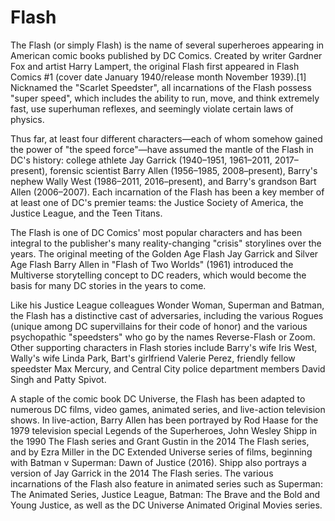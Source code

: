 # Flash
The Flash (or simply Flash) is the name of several superheroes appearing in American comic books published by DC Comics. Created by writer Gardner Fox and artist Harry Lampert, the original Flash first appeared in Flash Comics #1 (cover date January 1940/release month November 1939).[1] Nicknamed the "Scarlet Speedster", all incarnations of the Flash possess "super speed", which includes the ability to run, move, and think extremely fast, use superhuman reflexes, and seemingly violate certain laws of physics.

Thus far, at least four different characters—each of whom somehow gained the power of "the speed force"—have assumed the mantle of the Flash in DC's history: college athlete Jay Garrick (1940–1951, 1961–2011, 2017–present), forensic scientist Barry Allen (1956–1985, 2008–present), Barry's nephew Wally West (1986–2011, 2016–present), and Barry's grandson Bart Allen (2006–2007). Each incarnation of the Flash has been a key member of at least one of DC's premier teams: the Justice Society of America, the Justice League, and the Teen Titans.

The Flash is one of DC Comics' most popular characters and has been integral to the publisher's many reality-changing "crisis" storylines over the years. The original meeting of the Golden Age Flash Jay Garrick and Silver Age Flash Barry Allen in "Flash of Two Worlds" (1961) introduced the Multiverse storytelling concept to DC readers, which would become the basis for many DC stories in the years to come.

Like his Justice League colleagues Wonder Woman, Superman and Batman, the Flash has a distinctive cast of adversaries, including the various Rogues (unique among DC supervillains for their code of honor) and the various psychopathic "speedsters" who go by the names Reverse-Flash or Zoom. Other supporting characters in Flash stories include Barry's wife Iris West, Wally's wife Linda Park, Bart's girlfriend Valerie Perez, friendly fellow speedster Max Mercury, and Central City police department members David Singh and Patty Spivot.

A staple of the comic book DC Universe, the Flash has been adapted to numerous DC films, video games, animated series, and live-action television shows. In live-action, Barry Allen has been portrayed by Rod Haase for the 1979 television special Legends of the Superheroes, John Wesley Shipp in the 1990 The Flash series and Grant Gustin in the 2014 The Flash series, and by Ezra Miller in the DC Extended Universe series of films, beginning with Batman v Superman: Dawn of Justice (2016). Shipp also portrays a version of Jay Garrick in the 2014 The Flash series. The various incarnations of the Flash also feature in animated series such as Superman: The Animated Series, Justice League, Batman: The Brave and the Bold and Young Justice, as well as the DC Universe Animated Original Movies series.
